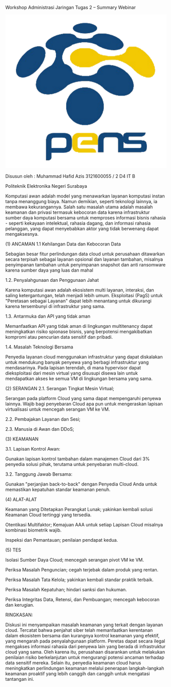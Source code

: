 Workshop Administrasi         Jaringan
Tugas 2 – Summary Webinar

![alt text](https://github.com/MuhammadHafid/3121600055-Workshop-Administrasi-Jaringan-/blob/main/Tugas%201/img/logo_pens.png)

Disusun oleh :
Muhammad Hafid Azis
3121600055 / 2 D4 IT B

Politeknik Elektronika Negeri Surabaya

Komputasi awan adalah model yang menawarkan layanan komputasi instan tanpa menanggung biaya. Namun demikian, seperti teknologi lainnya, ia membawa kekurangannya. Salah satu masalah utama adalah masalah keamanan dan privasi termasuk kebocoran data karena infrastruktur sumber daya komputasi bersama untuk memproses informasi bisnis rahasia - seperti kekayaan intelektual, rahasia dagang, dan informasi rahasia pelanggan, yang dapat menyebabkan aktor yang tidak berwenang dapat mengaksesnya.


(1) ANCAMAN
1.1 Kehilangan Data dan Kebocoran Data

Sebagian besar fitur perlindungan data cloud untuk perusahaan ditawarkan secara terpisah sebagai layanan opsional dan layanan tambahan, misalnya penyimpanan tambahan untuk penyimpanan snapshot dan anti ransomware karena sumber daya yang luas dan mahal

1.2. Penyalahgunaan dan Penggunaan Jahat

Karena komputasi awan adalah ekosistem multi layanan, interaksi, dan saling ketergantungan, telah menjadi lebih umum. Eksploitasi (PagS) untuk "Peretasan sebagai Layanan" dapat lebih menantang untuk dikurangi karena tersembunyi di infrastruktur yang sama.

1.3. Antarmuka dan API yang tidak aman

Memanfaatkan API yang tidak aman di lingkungan multitenancy dapat meningkatkan risiko spionase bisnis, yang berpotensi mengakibatkan kompromi atau pencurian data sensitif dan pribadi.

1.4. Masalah Teknologi Bersama

Penyedia layanan cloud menggunakan infrastruktur yang dapat diskalakan untuk mendukung banyak penyewa yang berbagi infrastruktur yang mendasarinya. Pada lapisan terendah, di mana hypervisor dapat dieksploitasi dari mesin virtual yang disusupi disewa lain untuk mendapatkan akses ke semua VM di lingkungan bersama yang sama.

(2) SERANGAN
2.1. Serangan Tingkat Mesin Virtual;

Serangan pada platform Cloud yang sama dapat mempengaruhi penyewa lainnya. Wajib bagi penyebaran Cloud apa pun untuk mengeraskan lapisan virtualisasi untuk mencegah serangan VM ke VM.

2.2. Pembajakan Layanan dan Sesi;

2.3. Manusia di Awan dan DDoS;

(3) KEAMANAN

3.1. Lapisan Kontrol Awan:

Gunakan lapisan kontrol tambahan dalam manajemen Cloud dari 3% penyedia solusi pihak, terutama untuk penyebaran multi-cloud.

3.2. Tanggung Jawab Bersama:

Gunakan "perjanjian back-to-back" dengan Penyedia Cloud Anda untuk memastikan kepatuhan standar keamanan penuh.

(4) ALAT-ALAT

Keamanan yang Ditetapkan Perangkat Lunak; yakinkan kembali solusi Keamanan Cloud tertinggi yang tersedia.

Otentikasi Multifaktor; Kemajuan AAA untuk setiap Lapisan Cloud misalnya kombinasi biometrik wajib.

Inspeksi dan Pemantauan; penilaian pendapat kedua.

(5) TES

Isolasi Sumber Daya Cloud; mencegah serangan pivot VM ke VM.

Periksa Masalah Penguncian; cegah terjebak dalam produk yang rentan.

Periksa Masalah Tata Kelola; yakinkan kembali standar praktik terbaik.

Periksa Masalah Kepatuhan; hindari sanksi dan hukuman.

Periksa Integritas Data, Retensi, dan Pembuangan; mencegah kebocoran dan kerugian.

RINGKASAN:

Diskusi ini menyampaikan masalah keamanan yang terkait dengan layanan cloud. Tercatat bahwa penjahat siber telah memanfaatkan kerentanan dalam ekosistem bersama dan kurangnya kontrol keamanan yang efektif, yang mengarah pada penyalahgunaan platform. Peretas dapat secara ilegal mengakses informasi rahasia dari penyewa lain yang berada di infrastruktur cloud yang sama. Oleh karena itu, perusahaan disarankan untuk melakukan penilaian risiko berkelanjutan untuk mengurangi potensi ancaman terhadap data sensitif mereka. Selain itu, penyedia keamanan cloud harus meningkatkan perlindungan keamanan melalui penerapan langkah-langkah keamanan proaktif yang lebih canggih dan canggih untuk mengatasi tantangan ini.

















